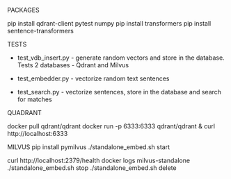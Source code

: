 PACKAGES

pip install qdrant-client pytest numpy
pip install transformers
pip install sentence-transformers

TESTS

- test_vdb_insert.py - generate random vectors and store in the database. Tests 2 databases - Qdrant and Milvus

- test_embedder.py - vectorize random text sentences

- test_search.py - vectorize sentences, store in the database and search for matches


QUADRANT

docker pull qdrant/qdrant
docker run -p 6333:6333 qdrant/qdrant &
curl http://localhost:6333

  
MILVUS
pip install pymilvus
./standalone_embed.sh start

curl http://localhost:2379/health
docker logs milvus-standalone
./standalone_embed.sh stop
./standalone_embed.sh delete

